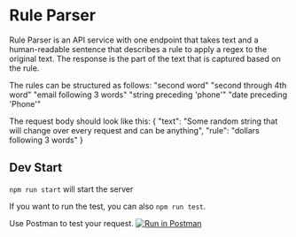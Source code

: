 # Rule Parser

Rule Parser is an API service with one endpoint that takes text and a human-readable sentence that describes a rule to apply a regex to the original text.
The response is the part of the text that is captured based on the rule.

The rules can be structured as follows:
  "second word"
  "second through 4th word"
  "email following 3 words"
  "string preceding 'phone'"
  "date preceding 'Phone'"

The request body should look like this:
  {
    "text": "Some random string that will change over every request and can be anything",
    "rule": "dollars following 3 words"
  }

## Dev Start

`npm run start` will start the server

If you want to run the test, you can also `npm run test`.

Use Postman to test your request.
[![Run in Postman](https://run.pstmn.io/button.svg)](https://app.getpostman.com/run-collection/729ada44bbcd125dc523)
